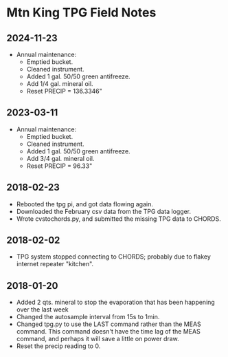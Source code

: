 # Mtn King TPG Field Notes

## 2024-11-23
- Annual maintenance:
  - Emptied bucket.
  - Cleaned instrument.
  - Added 1 gal. 50/50 green antifreeze.
  - Add 1/4 gal. mineral oil.
  - Reset PRECIP = 136.3346"


## 2023-03-11
- Annual maintenance:
  - Emptied bucket.
  - Cleaned instrument.
  - Added 1 gal. 50/50 green antifreeze.
  - Add 3/4 gal. mineral oil.
  - Reset PRECIP = 96.33"

## 2018-02-23
 - Rebooted the tpg pi, and got data flowing again.
 - Downloaded the February csv data from the TPG data logger.
 - Wrote cvstochords.py, and submitted the missing TPG data to CHORDS.

## 2018-02-02
 - TPG system stopped connecting to CHORDS; probably due to flakey internet repeater "kitchen".

## 2018-01-20
 - Added 2 qts. mineral to stop the evaporation that has been happening over the last week
 - Changed the autosample interval from 15s to 1min.
 - Changed tpg.py to use the LAST command rather than the MEAS command. 
   This command doesn't have the time lag of the MEAS command, and perhaps it will save a 
   little on power draw.
 - Reset the precip reading to 0.
 
